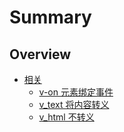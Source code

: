 # Summary

## Overview

* [相关](README.md)
  * [v-on  元素绑定事件](v-on.md)
  * [v\_text 将内容转义](vtext.md)
  * [v\_html 不转义](vhtml.md)


